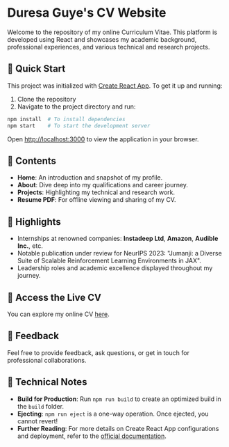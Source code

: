 # Duresa Guye's CV Website

Welcome to the repository of my online Curriculum Vitae. This platform is developed using React and showcases my academic background, professional experiences, and various technical and research projects.

## 🚀 Quick Start

This project was initialized with [Create React App](https://github.com/facebook/create-react-app). To get it up and running:

1. Clone the repository
2. Navigate to the project directory and run:

```bash
npm install  # To install dependencies
npm start    # To start the development server
```

Open [http://localhost:3000](http://localhost:3000) to view the application in your browser.

## 📜 Contents

- **Home**: An introduction and snapshot of my profile.
- **About**: Dive deep into my qualifications and career journey.
- **Projects**: Highlighting my technical and research work.
- **Resume PDF**: For offline viewing and sharing of my CV.

## 🌟 Highlights

- Internships at renowned companies: **Instadeep Ltd**, **Amazon**, **Audible Inc.**, etc.
- Notable publication under review for NeurIPS 2023: "Jumanji: a Diverse Suite of Scalable Reinforcement Learning Environments in JAX".
- Leadership roles and academic excellence displayed throughout my journey.

## 🔗 Access the Live CV

You can explore my online CV [here](https://elshadaik.github.io/).

## 📣 Feedback

Feel free to provide feedback, ask questions, or get in touch for professional collaborations.

## 🔧 Technical Notes

- **Build for Production**: Run `npm run build` to create an optimized build in the `build` folder.
- **Ejecting**: `npm run eject` is a one-way operation. Once ejected, you cannot revert!
- **Further Reading**: For more details on Create React App configurations and deployment, refer to the [official documentation](https://facebook.github.io/create-react-app/docs/getting-started).
